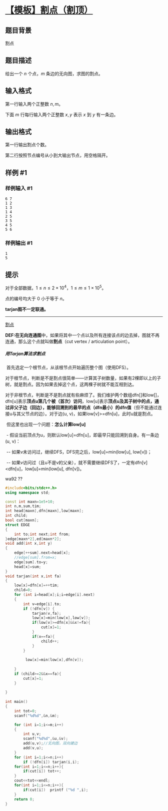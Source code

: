 # [【模板】割点（割顶）](https://www.luogu.com.cn/problem/solution/P3388)

## 题目背景

割点

## 题目描述

给出一个 $n$ 个点，$m$ 条边的无向图，求图的割点。

## 输入格式

第一行输入两个正整数 $n,m$。

下面 $m$ 行每行输入两个正整数 $x,y$ 表示 $x$ 到 $y$ 有一条边。

## 输出格式

第一行输出割点个数。

第二行按照节点编号从小到大输出节点，用空格隔开。

## 样例 #1

### 样例输入 #1

```
6 7
1 2
1 3
1 4
2 5
3 5
4 5
5 6
```

### 样例输出 #1

```
1 
5
```

## 提示

对于全部数据，$1\leq n \le 2\times 10^4$，$1\leq m \le 1 \times 10^5$。

点的编号均大于 $0$ 小于等于 $n$。

**tarjan图不一定联通。**



---

[割点](https://www.cnblogs.com/collectionne/p/6847240.html)

**DEF:**在**无向连通图**中，如果将其中一个点以及所有连接该点的边去掉，图就不再连通，那么这个点就叫做**割点**（cut vertex / articulation point）。



##### **用Tarjan算法求割点**

​		首先选定一个根节点，从该根节点开始遍历整个图（使用DFS）。

​		对于根节点，判断是不是割点很简单——计算其子树数量，如果有2棵即以上的子树，就是割点。因为如果去掉这个点，这两棵子树就不能互相到达。

​		对于非根节点，判断是不是割点就有些麻烦了。我们维护两个数组dfn[]和low[]，dfn[u]表示**顶点u第几个被（首次）访问**，low[u]表示**顶点u及其子树中的点，通过非父子边（回边），能够回溯到的最早的点（dfn最小）的dfn值**（但不能通过连接u与其父节点的边）。对于边(u, v)，如果low[v]>=dfn[u]，此时u就是割点。

​		但这里也出现一个问题：**怎么计算low[u]**

​		-  假设当前顶点为u，则默认low[u]=dfn[u]，即最早只能回溯到自身。有一条边(u, v)：

​		-- 如果v未访问过，继续DFS，DFS完之后，low[u]=min(low[u], low[v])；

​		-- 如果v访问过（且u不是v的父亲），就不需要继续DFS了，一定有dfn[v]<dfn[u]，low[u]=min(low[u], dfn[v])。



wa92 ??

```cpp
#include<bits/stdc++.h>
using namespace std;

const int maxn=1e5+10;
int n,m,sum,tim;
int head[maxn],dfn[maxn],low[maxn];
int child;
bool cut[maxn];
struct EDGE
{
	int to;int next;int from;
}edge[maxn*2],ed[maxn*2];
void add(int x,int y)
{
	edge[++sum].next=head[x];
	//edge[sum].from=x;
	edge[sum].to=y;
	head[x]=sum;
}
void tarjan(int x,int fa)
{
	low[x]=dfn[x]=++tim;
	child=0;
	for (int i=head[x];i;i=edge[i].next)
	{
		int v=edge[i].to;
		if (!dfn[v]) {
			tarjan(v,fa);
			low[x]=min(low[x],low[v]);
			if(low[v]>=dfn[x]&&x!=fa){
				cut[x]=1;
			}
			if(x==fa){
				child++;
			}
		}
	
	     low[x]=min(low[x],dfn[v]);
		 
	}
	if (child>=2&&x==fa){
		cut[x]=1;
	}
	 
}
 
int main()
{
	int tot=0;
	scanf("%d%d",&n,&m);

	for (int i=1;i<=m;i++)
	{
		int u,v;
		scanf("%d%d",&u,&v);
		add(u,v);//无向图，双向建边 
		add(v,u);
	}
	for (int i=1;i<=n;i++)
		if (!dfn[i]) tarjan(i,i);
	for(int i=1;i<=n;i++){
		if(cut[i]) tot++;
	}
	cout<<tot<<endl;
	for(int i=1;i<=n;i++){
		if(cut[i])  printf ("%d ",i);
	}
	return 0;
}
```

